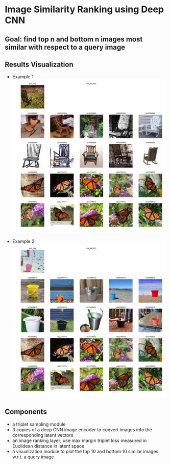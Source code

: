 # Image Similarity Ranking using Deep CNN

## Goal: find top n and bottom n images most similar with respect to a query image

## Results Visualization
* Example 1
![](./example1.png)

* Example 2
![](./example2.png)

## Components
* a triplet sampling module
* 3 copies of a deep CNN image encoder to convert images into the corresponding latent vectors
* an image ranking layer; use max margin triplet loss measured in Euclidean distance in latent space
* a visualization module to plot the top 10 and bottom 10 similar images w.r.t. a query image


